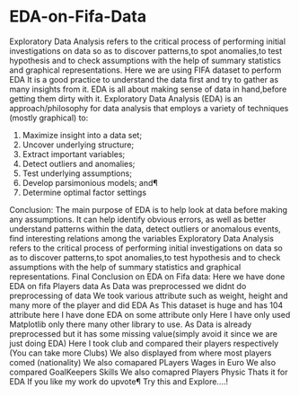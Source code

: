 # EDA-on-Fifa-Data
Exploratory Data Analysis refers to the critical process of performing initial investigations on data so as to discover patterns,to spot anomalies,to test hypothesis and to check assumptions with the help of summary statistics and graphical representations. Here we are using FIFA dataset to perform EDA 
It is a good practice to understand the data first and try to gather as many insights from it. EDA is all about making sense of data in hand,before getting them dirty with it.
Exploratory Data Analysis (EDA) is an approach/philosophy for data analysis that employs a variety of techniques (mostly graphical) to:
1. Maximize insight into a data set;
2. Uncover underlying structure;
3. Extract important variables;
4. Detect outliers and anomalies;
5. Test underlying assumptions;
6. Develop parsimonious models; and¶
7. Determine optimal factor settings

 Conclusion:
  The main purpose of EDA is to help look at data before making any assumptions. It can help identify obvious errors, as well as better understand patterns within the data, detect   outliers or anomalous events, find interesting relations among the variables
  Exploratory Data Analysis refers to the critical process of performing initial investigations on data so as to discover patterns,to spot anomalies,to test hypothesis and to       check  assumptions with the help of summary statistics and graphical representations.
 Final Conclusion on EDA on Fifa data:
 Here we have done EDA on fifa Players data
 As Data was preprocessed we didnt do preprocessing of data
 We took various attribute such as weight, height and many more of the player and did EDA
 As This dataset is huge and has 104 attribute here I have done EDA on some attribute only
 Here I have only used Matplotlib only there many other library to use.
 As Data is already preprocessed but it has some missing value(simply avoid it since we are just doing EDA)
 Here I took club and compared their players respectively (You can take more Clubs)
 We also displayed from where most players comed (nationality)
 We also comapared PLayers Wages in Euro
 We also compared GoalKeepers Skills
 We also comapred Players Physic
Thats it for EDA
If you like my work do upvote¶
Try this and Explore....!
